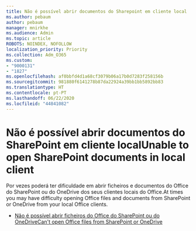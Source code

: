 ```yaml
---
title: Não é possível abrir documentos do Sharepoint em cliente local
ms.author: pebaum
author: pebaum
manager: mnirkhe
ms.audience: Admin
ms.topic: article
ROBOTS: NOINDEX, NOFOLLOW
localization_priority: Priority
ms.collection: Adm_O365
ms.custom:
- "9000131"
- "1827"
ms.openlocfilehash: af0bbfd4d1a68cf3079b06a17b0d7283f258156b
ms.sourcegitcommit: 981880f6141278b87da22924a39bb1bb5892bb83
ms.translationtype: HT
ms.contentlocale: pt-PT
ms.lasthandoff: 06/22/2020
ms.locfileid: "44841082"
---
```

# <a name="unable-to-open-sharepoint-documents-in-local-client"></a><span data-ttu-id="a6229-102">Não é possível abrir documentos do SharePoint em cliente local</span><span class="sxs-lookup"><span data-stu-id="a6229-102">Unable to open SharePoint documents in local client</span></span>

<span data-ttu-id="a6229-103">Por vezes poderá ter dificuldade em abrir ficheiros e documentos do Office do SharePoint ou do OneDrive dos seus clientes locais do Office.</span><span class="sxs-lookup"><span data-stu-id="a6229-103">At times you may have difficulty opening Office files and documents from SharePoint or OneDrive from your local Office clients.</span></span>

- [<span data-ttu-id="a6229-104">Não é possível abrir ficheiros do Office do SharePoint ou do OneDrive</span><span class="sxs-lookup"><span data-stu-id="a6229-104">Can't open Office files from SharePoint or OneDrive</span></span>](https://docs.microsoft.com/sharepoint/troubleshoot/administration/cant-open-office-files)
